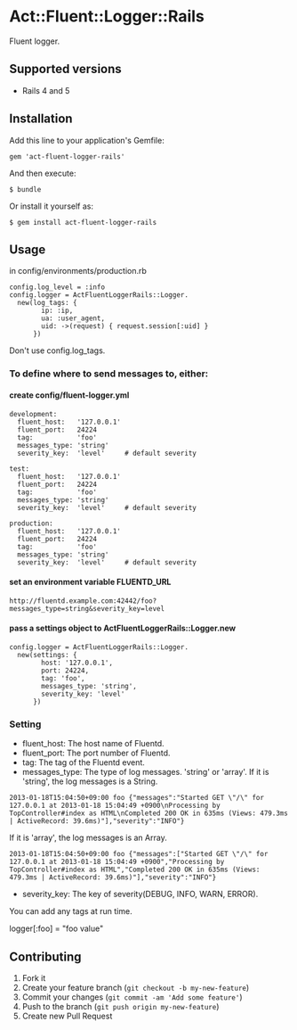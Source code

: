 # Act::Fluent::Logger::Rails

Fluent logger.

## Supported versions

 * Rails 4 and 5

## Installation

Add this line to your application's Gemfile:

    gem 'act-fluent-logger-rails'

And then execute:

    $ bundle

Or install it yourself as:

    $ gem install act-fluent-logger-rails

## Usage

in config/environments/production.rb

    config.log_level = :info
    config.logger = ActFluentLoggerRails::Logger.
      new(log_tags: {
            ip: :ip,
            ua: :user_agent,
            uid: ->(request) { request.session[:uid] }
          })

Don't use config.log_tags.

### To define where to send messages to, either:

#### create config/fluent-logger.yml

    development:
      fluent_host:   '127.0.0.1'
      fluent_port:   24224
      tag:           'foo'
      messages_type: 'string'
      severity_key:  'level'     # default severity
    
    test:
      fluent_host:   '127.0.0.1'
      fluent_port:   24224
      tag:           'foo'
      messages_type: 'string'
      severity_key:  'level'     # default severity
    
    production:
      fluent_host:   '127.0.0.1'
      fluent_port:   24224
      tag:           'foo'
      messages_type: 'string'
      severity_key:  'level'     # default severity

#### set an environment variable FLUENTD_URL

    http://fluentd.example.com:42442/foo?messages_type=string&severity_key=level

#### pass a settings object to ActFluentLoggerRails::Logger.new

    config.logger = ActFluentLoggerRails::Logger.
      new(settings: {
            host: '127.0.0.1',
            port: 24224,
            tag: 'foo',
            messages_type: 'string',
            severity_key: 'level'
          })

### Setting

 * fluent_host: The host name of Fluentd.
 * fluent_port: The port number of Fluentd.
 * tag: The tag of the Fluentd event.
 * messages_type: The type of log messages. 'string' or 'array'.
   If it is 'string', the log messages is a String.
```
2013-01-18T15:04:50+09:00 foo {"messages":"Started GET \"/\" for 127.0.0.1 at 2013-01-18 15:04:49 +0900\nProcessing by TopController#index as HTML\nCompleted 200 OK in 635ms (Views: 479.3ms | ActiveRecord: 39.6ms)"],"severity":"INFO"}
```
   If it is 'array', the log messages is an Array.
```
2013-01-18T15:04:50+09:00 foo {"messages":["Started GET \"/\" for 127.0.0.1 at 2013-01-18 15:04:49 +0900","Processing by TopController#index as HTML","Completed 200 OK in 635ms (Views: 479.3ms | ActiveRecord: 39.6ms)"],"severity":"INFO"}
```
 * severity_key: The key of severity(DEBUG, INFO, WARN, ERROR).

You can add any tags at run time.

   logger[:foo] = "foo value"


## Contributing

1. Fork it
2. Create your feature branch (`git checkout -b my-new-feature`)
3. Commit your changes (`git commit -am 'Add some feature'`)
4. Push to the branch (`git push origin my-new-feature`)
5. Create new Pull Request
